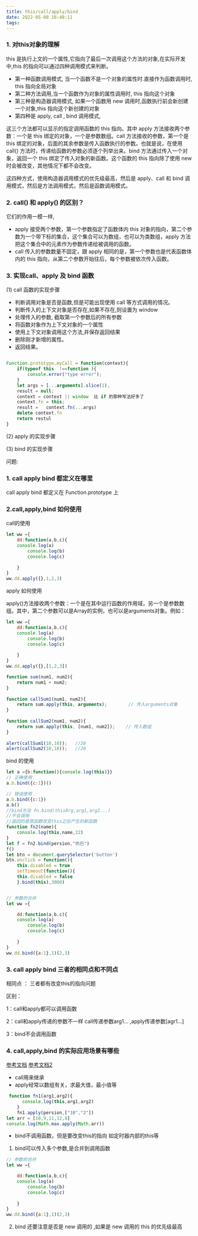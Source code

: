 ```yaml
---
title: this/call/apply/bind
date: 2022-05-08 16:48:11
tags:
---
```


### 1. 对this对象的理解

this 是执行上文的一个属性,它指向了最后一次调用这个方法的对象,在实际开发中,this 的指向可以通过四种调用模式来判断。

* 第一种函数调用模式, 当一个函数不是一个对象的属性时.直接作为函数调用时, this 指向全局对象
* 第二种方法调用,当一个函数作为对象的属性调用时, this 指向这个对象
* 第三种是构造器调用模式, 如果一个函数用 new 调用时,函数执行前会新创建一个对象,this 指向这个新创建的对象
* 第四种是 apply, call , bind 调用模式,

这三个方法都可以显示的指定调用函数的 this 指向。其中 apply 方法接收两个参数：一个是 this 绑定的对象，一个是参数数组。call 方法接收的参数，第一个是 this 绑定的对象，后面的其余参数是传入函数执行的参数。也就是说，在使用 call() 方法时，传递给函数的参数必须逐个列举出来。bind 方法通过传入一个对象，返回一个 this 绑定了传入对象的新函数。这个函数的 this 指向除了使用 new 时会被改变，其他情况下都不会改变。

这四种方式，使用构造器调用模式的优先级最高，然后是 apply、call 和 bind 调用模式，然后是方法调用模式，然后是函数调用模式。

### 2. call() 和 apply() 的区别？
它们的作用一模一样,
* apply 接受两个参数，第一个参数指定了函数体内 this 对象的指向，第二个参数为一个带下标的集合，这个集合可以为数组，也可以为类数组，apply 方法把这个集合中的元素作为参数传递给被调用的函数。
* call 传入的参数数量不固定，跟 apply 相同的是，第一个参数也是代表函数体内的 this 指向，从第二个参数开始往后，每个参数被依次传入函数。
### 3. 实现call、apply 及 bind 函数
(1) call 函数的实现步骤
* 判断调用对象是否是函数,但是可能出现使用 call 等方式调用的情况。
* 判断传入的上下文对象是否存在,如果不存在,则设置为 window
* 处理传入的参数, 截取第一个参数后的所有参数
* 将函数对象作为上下文对象的一个属性
* 使用上下文对象调用这个方法,并保存返回结果
* 删除刚才新增的属性。
* 返回结果。


```js

Function.prototype.myCall = function(context){
    if(typeof this  !==function ){
        console.error("type error");
    }
    let args = [...arguments].slice(1),
    result = null;
    context = context || window  比 if 的那种写法好多了
    context.fn = this;
    result =   context.fn(...args)
    delete context.fn 
    return restul 
}

```

(2) apply 的实现步骤
<!-- 稍后去补全 -->


(3) bind 的实现步骤


问题: 
### 1. call apply  bind  都定义在哪里

call apply bind 都定义在 Function.prototype 上 
### 2.call,apply,bind 如何使用

call的使用 

```js
let ww ={
    dd:function(a,b,c){
    console.log(a)
        console.log(b)
        console.log(c)
        
    }
}
ww.dd.apply({},1,2,3)

```

apply 如何使用

apply()方法接收两个参数：一个是在其中运行函数的作用域，另一个是参数数组。其中，第二个参数可以是Array的实例，也可以是arguments对象。例如：
```js
let ww ={
    dd:function(a,b,c){
    console.log(a)
        console.log(b)
        console.log(c)
        
    }
}
ww.dd.apply({},[1,2,3])

function sum(num1, num2){
    return num1 + num2;
}
 
function callSum1(num1, num2){
    return sum.apply(this, arguments);        // 传入arguments对象
}
 
function callSum2(num1, num2){
    return sum.apply(this, [num1, num2]);    // 传入数组
}
 
alert(callSum1(10,10));   //20
alert(callSum2(10,10));   //20

```

bind 的使用

```js
let a ={b:function(){console.log(this)}}
// 正确使用
a.b.bind({c:1})()

// 错误使用
a.b.bind({c:1})
a.b()
//bind方法 fn.bind(thisArg,arg1,arg2...)
//不会调用
//返回的是原函数改变this之后产生的新函数
function fn2(name){
    console.log(this,name,22)
}
let f = fn2.bind(persion,"热巴")
f()
let btn = document.querySelector('button')
btn.onclick = function(){
    this.disabled = true
    setTimeout(function(){
    this.disabled = false
    }.bind(this),3000)


// 参数的合并
let ww ={

    dd:function(a,b,c){
    console.log(a)
        console.log(b)
        console.log(c)
        
    }
}
ww.dd.bind({a:1},1)(2,3)

```

### 3. call apply bind   三者的相同点和不同点 

相同点 ： 三者都有改变this的指向问题 

区别：

1：call和apply都可以调用函数 

2：call和apply传递的参数不一样 call传递参数arg1... ,apply传递参数[agr1...]

3：bind不会调用函数

###  4. call,apply,bind 的实际应用场景有哪些
[参考文档](https://blog.csdn.net/xy19950125/article/details/121124800)
[参考文档2](https://blog.csdn.net/wangzl1163/article/details/81121742)
* call用来继承
* apply经常以数组有关，求最大值，最小值等

```js
 function fn1(arg1,arg2){
      console.log(this,arg1,arg2)
    }
    fn1.apply(persion,["10","2"])
let arr = [10,9,11,12,8]
console.log(Math.max.apply(Math,arr))


```
* bind不调用函数，但是要改变this的指向 如定时器内部的this等

 1. bind可以传入多个参数,是合并到调用函数
```js
// 参数的合并
let ww ={

    dd:function(a,b,c){
    console.log(a)
        console.log(b)
        console.log(c)
        
    }
}
ww.dd.bind({a:1},1)(2,3)

```

 2. bind 还要注意是否是 new 调用的 ,如果是 new 调用的 this 的优先级最高

